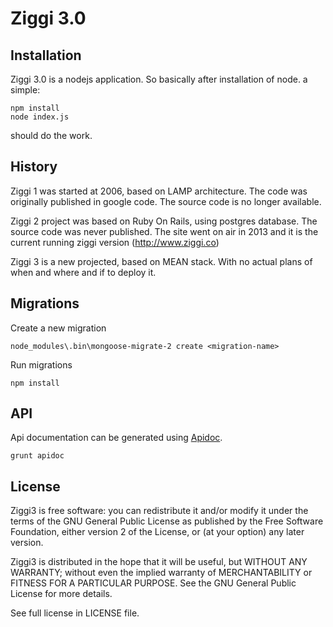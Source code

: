 # Ziggi 3.0

## Installation

Ziggi 3.0 is a nodejs application. So basically after installation of node. a simple:

```
npm install
node index.js
```

should do the work.


## History

Ziggi 1 was started at 2006, based on LAMP architecture. The code was originally published in google code.
The source code is no longer available.

Ziggi 2 project was based on Ruby On Rails, using postgres database. The source code was never published. The site went on air in 2013 and it is the current running ziggi version (http://www.ziggi.co)

Ziggi 3 is a new projected, based on MEAN stack. With no actual plans of when and where and if to deploy it.

## Migrations

Create a new migration

```
node_modules\.bin\mongoose-migrate-2 create <migration-name>
```

Run migrations

```
npm install
```

## API

Api documentation can be generated using [Apidoc](http://apidocjs.com/).

```
grunt apidoc
```

## License

Ziggi3 is free software: you can redistribute it and/or modify
it under the terms of the GNU General Public License as published by
the Free Software Foundation, either version 2 of the License, or
(at your option) any later version.

Ziggi3 is distributed in the hope that it will be useful,
but WITHOUT ANY WARRANTY; without even the implied warranty of
MERCHANTABILITY or FITNESS FOR A PARTICULAR PURPOSE.  See the
GNU General Public License for more details.

See full license in LICENSE file.